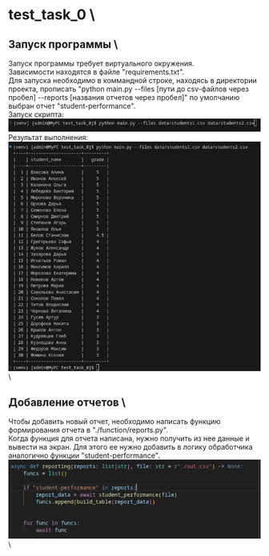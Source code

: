 # test_task_0 \
## Запуск программы \
Запуск программы требует виртуального окружения. \
Зависимости находятся в файле "requirements.txt". \
Для запуска необходимо в коммандной строке, находясь в директории проекта, прописать "python main.py --files [пути до csv-файлов через пробел] --reports [названия отчетов через пробел]" по умолчанию выбран отчет "student-performance". \
Запуск скрипта: \
![запуск](./img/run.png) \
Результат выполнения: \
![результат выполнения](./img/result.png) \

## Добавление отчетов \
Чтобы добавить новый отчет, необходимо написать функцию формирования отчета в "./function/reports.py". \
Когда функция для отчета написана, нужно получить из нее данные и вывести на экран. Для этого ее нужно добавить в логику обработчика аналогично функции "student-performance". \
![обработчик отчетов](./img/reporting.png) \